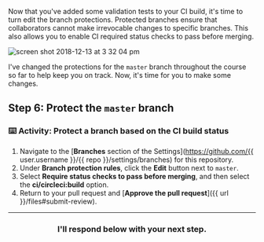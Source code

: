 Now that you've added some validation tests to your CI build, it's time to turn edit the branch protections. Protected branches ensure that collaborators cannot make irrevocable changes to specific branches. This also allows you to enable CI required status checks to pass before merging.

![screen shot 2018-12-13 at 3 32 04 pm](https://user-images.githubusercontent.com/6351798/49971616-4baa7780-feec-11e8-950e-cce1985531d9.png)

I've changed the protections for the `master` branch throughout the course so far to help keep you on track. Now, it's time for you to make some changes.

## Step 6: Protect the `master` branch

### :keyboard: Activity: Protect a branch based on the CI build status

1. Navigate to the [**Branches** section of the Settings](https://github.com/{{ user.username }}/{{ repo }}/settings/branches) for this repository.
1. Under **Branch protection rules**, click the **Edit** button next to `master`.
1. Select **Require status checks to pass before merging**, and then select the **ci/circleci:build** option.
1. Return to your pull request and [**Approve the pull request**]({{ url }}/files#submit-review).

<hr>
<h3 align="center">I'll respond below with your next step.</h3>
